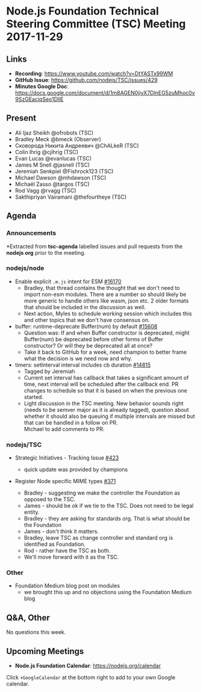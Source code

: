 # Node.js Foundation Technical Steering Committee (TSC) Meeting 2017-11-29

## Links

* **Recording**: https://www.youtube.com/watch?v=DtYASTx99WM 
* **GitHub Issue**: https://github.com/nodejs/TSC/issues/429
* **Minutes Google Doc**: https://docs.google.com/document/d/1m8AGEN0jiyX7DlnEG5zuMhoc0v9SzGEaciqSeo1DllE

## Present

* Ali Ijaz Sheikh @ofrobots (TSC)
* Bradley Meck @bmeck (Observer)
* Сковорода Никита Андреевич @ChALkeR (TSC)
* Colin Ihrig @cjihrig (TSC)
* Evan Lucas @evanlucas (TSC)
* James M Snell @jasnell (TSC)
* Jeremiah Senkpiel @Fishrock123 (TSC)
* Michael Dawson @mhdawson (TSC)
* Michaël Zasso @targos (TSC)
* Rod Vagg @rvagg (TSC)
* Sakthipriyan Vairamani @thefourtheye (TSC)

## Agenda

### Announcements
 
*Extracted from **tsc-agenda** labelled issues and pull requests from the **nodejs org** prior to the meeting.

### nodejs/node

* Enable explicit `.m.js` intent for ESM [#16170](https://github.com/nodejs/node/pull/16170)
  * Bradley, that thread contains the thought that we don't need to import non-esm modules.
    There are a number so should likely be more generic to handle others like wasm,
    json etc. 2 older formats that should be included in the discussion as well.
  * Next action, Myles to schedule working session which includes this and other
    topics that we don't have consensus on.
* buffer: runtime-deprecate Buffer(num) by default [#15608](https://github.com/nodejs/node/pull/15608)
  * Question was: If and when Buffer constructor is deprecated, might Buffer(num) be deprecated
    before other forms of Buffer constructor? Or will they be deprecated all at once?
  * Take it back to GitHub for a week, need champion to better frame what the decision is we need
    now and why.
* timers: setInterval interval includes cb duration [#14815](https://github.com/nodejs/node/pull/14815)
  * Tagged by Jeremiah
  * Current set interval has callback that takes a significant amount of time, next interval will
    be scheduled after the callback end.  PR changes to schedule so that it is based on 
    when the previous one started.
  * Light discussion in the TSC meeting.  New behavior sounds right (needs to be
    semver major as it is already tagged), question about whether it should also be
    queuing if multiple intervals are missed but that can be handled in a follow on PR.  
    Michael to add comments to PR.

### nodejs/TSC

* Strategic Initiatives - Tracking Issue [#423](https://github.com/nodejs/TSC/issues/423)
  * quick update was provided by champions

* Register Node specific MIME types [#371](https://github.com/nodejs/TSC/issues/371)
  * Bradley - suggesting we make the controller the Foundation as opposed to the TSC. 
  * James - should be ok if we tie to the TSC.  Does not need to be legal entity.
  * Bradley - they are asking for standards org.  That is what should be the Foundation
  * James - don't think it matters.
  * Bradley, leave TSC as change controller and standard org is identified as Foundation.
  * Rod - rather have the TSC as both.
  * We'll move forward with it as the TSC.

### Other
 
* Foundation Medium blog post on modules
  * we brought this up and no objections using the Foundation Medium blog

## Q&A, Other

No questions this week.

## Upcoming Meetings

* **Node.js Foundation Calendar**: https://nodejs.org/calendar

Click `+GoogleCalendar` at the bottom right to add to your own Google calendar.

